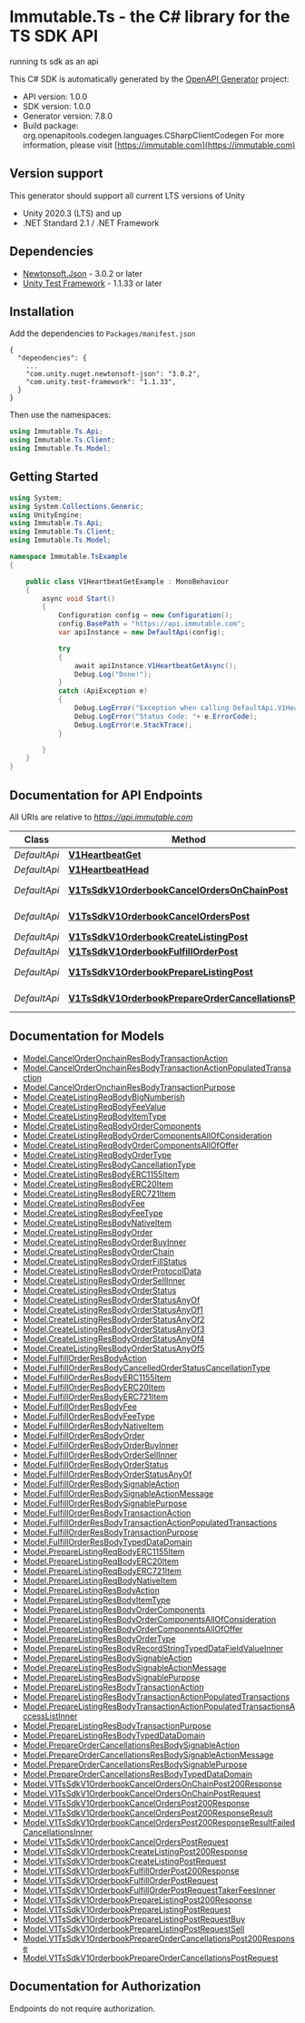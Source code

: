# Immutable.Ts - the C# library for the TS SDK API

running ts sdk as an api

This C# SDK is automatically generated by the [OpenAPI Generator](https://openapi-generator.tech) project:

- API version: 1.0.0
- SDK version: 1.0.0
- Generator version: 7.8.0
- Build package: org.openapitools.codegen.languages.CSharpClientCodegen
    For more information, please visit [https://immutable.com](https://immutable.com)

<a id="version-support"></a>
## Version support
This generator should support all current LTS versions of Unity
- Unity 2020.3 (LTS) and up
- .NET Standard 2.1 / .NET Framework

<a id="dependencies"></a>
## Dependencies

- [Newtonsoft.Json](https://docs.unity3d.com/Packages/com.unity.nuget.newtonsoft-json@3.0/manual/index.html) - 3.0.2 or later
- [Unity Test Framework](https://docs.unity3d.com/Packages/com.unity.test-framework@1.1/manual/index.html) - 1.1.33 or later

<a id="installation"></a>
## Installation
Add the dependencies to `Packages/manifest.json`
```
{
  "dependencies": {
    ...
    "com.unity.nuget.newtonsoft-json": "3.0.2",
    "com.unity.test-framework": "1.1.33",
  }
}
```

Then use the namespaces:
```csharp
using Immutable.Ts.Api;
using Immutable.Ts.Client;
using Immutable.Ts.Model;
```

<a id="getting-started"></a>
## Getting Started

```csharp
using System;
using System.Collections.Generic;
using UnityEngine;
using Immutable.Ts.Api;
using Immutable.Ts.Client;
using Immutable.Ts.Model;

namespace Immutable.TsExample
{

    public class V1HeartbeatGetExample : MonoBehaviour
    {
        async void Start()
        {
            Configuration config = new Configuration();
            config.BasePath = "https://api.immutable.com";
            var apiInstance = new DefaultApi(config);

            try
            {
                await apiInstance.V1HeartbeatGetAsync();
                Debug.Log("Done!");
            }
            catch (ApiException e)
            {
                Debug.LogError("Exception when calling DefaultApi.V1HeartbeatGet: " + e.Message );
                Debug.LogError("Status Code: "+ e.ErrorCode);
                Debug.LogError(e.StackTrace);
            }

        }
    }
}
```

<a id="documentation-for-api-endpoints"></a>
## Documentation for API Endpoints

All URIs are relative to *https://api.immutable.com*

Class | Method | HTTP request | Description
------------ | ------------- | ------------- | -------------
*DefaultApi* | [**V1HeartbeatGet**](DefaultApi.md#v1heartbeatget) | **GET** /v1/heartbeat | 
*DefaultApi* | [**V1HeartbeatHead**](DefaultApi.md#v1heartbeathead) | **HEAD** /v1/heartbeat | 
*DefaultApi* | [**V1TsSdkV1OrderbookCancelOrdersOnChainPost**](DefaultApi.md#v1tssdkv1orderbookcancelordersonchainpost) | **POST** /v1/ts-sdk/v1/orderbook/cancelOrdersOnChain | 
*DefaultApi* | [**V1TsSdkV1OrderbookCancelOrdersPost**](DefaultApi.md#v1tssdkv1orderbookcancelorderspost) | **POST** /v1/ts-sdk/v1/orderbook/cancelOrders | 
*DefaultApi* | [**V1TsSdkV1OrderbookCreateListingPost**](DefaultApi.md#v1tssdkv1orderbookcreatelistingpost) | **POST** /v1/ts-sdk/v1/orderbook/createListing | 
*DefaultApi* | [**V1TsSdkV1OrderbookFulfillOrderPost**](DefaultApi.md#v1tssdkv1orderbookfulfillorderpost) | **POST** /v1/ts-sdk/v1/orderbook/fulfillOrder | 
*DefaultApi* | [**V1TsSdkV1OrderbookPrepareListingPost**](DefaultApi.md#v1tssdkv1orderbookpreparelistingpost) | **POST** /v1/ts-sdk/v1/orderbook/prepareListing | 
*DefaultApi* | [**V1TsSdkV1OrderbookPrepareOrderCancellationsPost**](DefaultApi.md#v1tssdkv1orderbookprepareordercancellationspost) | **POST** /v1/ts-sdk/v1/orderbook/prepareOrderCancellations | 


<a id="documentation-for-models"></a>
## Documentation for Models

 - [Model.CancelOrderOnchainResBodyTransactionAction](CancelOrderOnchainResBodyTransactionAction.md)
 - [Model.CancelOrderOnchainResBodyTransactionActionPopulatedTransaction](CancelOrderOnchainResBodyTransactionActionPopulatedTransaction.md)
 - [Model.CancelOrderOnchainResBodyTransactionPurpose](CancelOrderOnchainResBodyTransactionPurpose.md)
 - [Model.CreateListingReqBodyBigNumberish](CreateListingReqBodyBigNumberish.md)
 - [Model.CreateListingReqBodyFeeValue](CreateListingReqBodyFeeValue.md)
 - [Model.CreateListingReqBodyItemType](CreateListingReqBodyItemType.md)
 - [Model.CreateListingReqBodyOrderComponents](CreateListingReqBodyOrderComponents.md)
 - [Model.CreateListingReqBodyOrderComponentsAllOfConsideration](CreateListingReqBodyOrderComponentsAllOfConsideration.md)
 - [Model.CreateListingReqBodyOrderComponentsAllOfOffer](CreateListingReqBodyOrderComponentsAllOfOffer.md)
 - [Model.CreateListingReqBodyOrderType](CreateListingReqBodyOrderType.md)
 - [Model.CreateListingResBodyCancellationType](CreateListingResBodyCancellationType.md)
 - [Model.CreateListingResBodyERC1155Item](CreateListingResBodyERC1155Item.md)
 - [Model.CreateListingResBodyERC20Item](CreateListingResBodyERC20Item.md)
 - [Model.CreateListingResBodyERC721Item](CreateListingResBodyERC721Item.md)
 - [Model.CreateListingResBodyFee](CreateListingResBodyFee.md)
 - [Model.CreateListingResBodyFeeType](CreateListingResBodyFeeType.md)
 - [Model.CreateListingResBodyNativeItem](CreateListingResBodyNativeItem.md)
 - [Model.CreateListingResBodyOrder](CreateListingResBodyOrder.md)
 - [Model.CreateListingResBodyOrderBuyInner](CreateListingResBodyOrderBuyInner.md)
 - [Model.CreateListingResBodyOrderChain](CreateListingResBodyOrderChain.md)
 - [Model.CreateListingResBodyOrderFillStatus](CreateListingResBodyOrderFillStatus.md)
 - [Model.CreateListingResBodyOrderProtocolData](CreateListingResBodyOrderProtocolData.md)
 - [Model.CreateListingResBodyOrderSellInner](CreateListingResBodyOrderSellInner.md)
 - [Model.CreateListingResBodyOrderStatus](CreateListingResBodyOrderStatus.md)
 - [Model.CreateListingResBodyOrderStatusAnyOf](CreateListingResBodyOrderStatusAnyOf.md)
 - [Model.CreateListingResBodyOrderStatusAnyOf1](CreateListingResBodyOrderStatusAnyOf1.md)
 - [Model.CreateListingResBodyOrderStatusAnyOf2](CreateListingResBodyOrderStatusAnyOf2.md)
 - [Model.CreateListingResBodyOrderStatusAnyOf3](CreateListingResBodyOrderStatusAnyOf3.md)
 - [Model.CreateListingResBodyOrderStatusAnyOf4](CreateListingResBodyOrderStatusAnyOf4.md)
 - [Model.CreateListingResBodyOrderStatusAnyOf5](CreateListingResBodyOrderStatusAnyOf5.md)
 - [Model.FulfillOrderResBodyAction](FulfillOrderResBodyAction.md)
 - [Model.FulfillOrderResBodyCancelledOrderStatusCancellationType](FulfillOrderResBodyCancelledOrderStatusCancellationType.md)
 - [Model.FulfillOrderResBodyERC1155Item](FulfillOrderResBodyERC1155Item.md)
 - [Model.FulfillOrderResBodyERC20Item](FulfillOrderResBodyERC20Item.md)
 - [Model.FulfillOrderResBodyERC721Item](FulfillOrderResBodyERC721Item.md)
 - [Model.FulfillOrderResBodyFee](FulfillOrderResBodyFee.md)
 - [Model.FulfillOrderResBodyFeeType](FulfillOrderResBodyFeeType.md)
 - [Model.FulfillOrderResBodyNativeItem](FulfillOrderResBodyNativeItem.md)
 - [Model.FulfillOrderResBodyOrder](FulfillOrderResBodyOrder.md)
 - [Model.FulfillOrderResBodyOrderBuyInner](FulfillOrderResBodyOrderBuyInner.md)
 - [Model.FulfillOrderResBodyOrderSellInner](FulfillOrderResBodyOrderSellInner.md)
 - [Model.FulfillOrderResBodyOrderStatus](FulfillOrderResBodyOrderStatus.md)
 - [Model.FulfillOrderResBodyOrderStatusAnyOf](FulfillOrderResBodyOrderStatusAnyOf.md)
 - [Model.FulfillOrderResBodySignableAction](FulfillOrderResBodySignableAction.md)
 - [Model.FulfillOrderResBodySignableActionMessage](FulfillOrderResBodySignableActionMessage.md)
 - [Model.FulfillOrderResBodySignablePurpose](FulfillOrderResBodySignablePurpose.md)
 - [Model.FulfillOrderResBodyTransactionAction](FulfillOrderResBodyTransactionAction.md)
 - [Model.FulfillOrderResBodyTransactionActionPopulatedTransactions](FulfillOrderResBodyTransactionActionPopulatedTransactions.md)
 - [Model.FulfillOrderResBodyTransactionPurpose](FulfillOrderResBodyTransactionPurpose.md)
 - [Model.FulfillOrderResBodyTypedDataDomain](FulfillOrderResBodyTypedDataDomain.md)
 - [Model.PrepareListingReqBodyERC1155Item](PrepareListingReqBodyERC1155Item.md)
 - [Model.PrepareListingReqBodyERC20Item](PrepareListingReqBodyERC20Item.md)
 - [Model.PrepareListingReqBodyERC721Item](PrepareListingReqBodyERC721Item.md)
 - [Model.PrepareListingReqBodyNativeItem](PrepareListingReqBodyNativeItem.md)
 - [Model.PrepareListingResBodyAction](PrepareListingResBodyAction.md)
 - [Model.PrepareListingResBodyItemType](PrepareListingResBodyItemType.md)
 - [Model.PrepareListingResBodyOrderComponents](PrepareListingResBodyOrderComponents.md)
 - [Model.PrepareListingResBodyOrderComponentsAllOfConsideration](PrepareListingResBodyOrderComponentsAllOfConsideration.md)
 - [Model.PrepareListingResBodyOrderComponentsAllOfOffer](PrepareListingResBodyOrderComponentsAllOfOffer.md)
 - [Model.PrepareListingResBodyOrderType](PrepareListingResBodyOrderType.md)
 - [Model.PrepareListingResBodyRecordStringTypedDataFieldValueInner](PrepareListingResBodyRecordStringTypedDataFieldValueInner.md)
 - [Model.PrepareListingResBodySignableAction](PrepareListingResBodySignableAction.md)
 - [Model.PrepareListingResBodySignableActionMessage](PrepareListingResBodySignableActionMessage.md)
 - [Model.PrepareListingResBodySignablePurpose](PrepareListingResBodySignablePurpose.md)
 - [Model.PrepareListingResBodyTransactionAction](PrepareListingResBodyTransactionAction.md)
 - [Model.PrepareListingResBodyTransactionActionPopulatedTransactions](PrepareListingResBodyTransactionActionPopulatedTransactions.md)
 - [Model.PrepareListingResBodyTransactionActionPopulatedTransactionsAccessListInner](PrepareListingResBodyTransactionActionPopulatedTransactionsAccessListInner.md)
 - [Model.PrepareListingResBodyTransactionPurpose](PrepareListingResBodyTransactionPurpose.md)
 - [Model.PrepareListingResBodyTypedDataDomain](PrepareListingResBodyTypedDataDomain.md)
 - [Model.PrepareOrderCancellationsResBodySignableAction](PrepareOrderCancellationsResBodySignableAction.md)
 - [Model.PrepareOrderCancellationsResBodySignableActionMessage](PrepareOrderCancellationsResBodySignableActionMessage.md)
 - [Model.PrepareOrderCancellationsResBodySignablePurpose](PrepareOrderCancellationsResBodySignablePurpose.md)
 - [Model.PrepareOrderCancellationsResBodyTypedDataDomain](PrepareOrderCancellationsResBodyTypedDataDomain.md)
 - [Model.V1TsSdkV1OrderbookCancelOrdersOnChainPost200Response](V1TsSdkV1OrderbookCancelOrdersOnChainPost200Response.md)
 - [Model.V1TsSdkV1OrderbookCancelOrdersOnChainPostRequest](V1TsSdkV1OrderbookCancelOrdersOnChainPostRequest.md)
 - [Model.V1TsSdkV1OrderbookCancelOrdersPost200Response](V1TsSdkV1OrderbookCancelOrdersPost200Response.md)
 - [Model.V1TsSdkV1OrderbookCancelOrdersPost200ResponseResult](V1TsSdkV1OrderbookCancelOrdersPost200ResponseResult.md)
 - [Model.V1TsSdkV1OrderbookCancelOrdersPost200ResponseResultFailedCancellationsInner](V1TsSdkV1OrderbookCancelOrdersPost200ResponseResultFailedCancellationsInner.md)
 - [Model.V1TsSdkV1OrderbookCancelOrdersPostRequest](V1TsSdkV1OrderbookCancelOrdersPostRequest.md)
 - [Model.V1TsSdkV1OrderbookCreateListingPost200Response](V1TsSdkV1OrderbookCreateListingPost200Response.md)
 - [Model.V1TsSdkV1OrderbookCreateListingPostRequest](V1TsSdkV1OrderbookCreateListingPostRequest.md)
 - [Model.V1TsSdkV1OrderbookFulfillOrderPost200Response](V1TsSdkV1OrderbookFulfillOrderPost200Response.md)
 - [Model.V1TsSdkV1OrderbookFulfillOrderPostRequest](V1TsSdkV1OrderbookFulfillOrderPostRequest.md)
 - [Model.V1TsSdkV1OrderbookFulfillOrderPostRequestTakerFeesInner](V1TsSdkV1OrderbookFulfillOrderPostRequestTakerFeesInner.md)
 - [Model.V1TsSdkV1OrderbookPrepareListingPost200Response](V1TsSdkV1OrderbookPrepareListingPost200Response.md)
 - [Model.V1TsSdkV1OrderbookPrepareListingPostRequest](V1TsSdkV1OrderbookPrepareListingPostRequest.md)
 - [Model.V1TsSdkV1OrderbookPrepareListingPostRequestBuy](V1TsSdkV1OrderbookPrepareListingPostRequestBuy.md)
 - [Model.V1TsSdkV1OrderbookPrepareListingPostRequestSell](V1TsSdkV1OrderbookPrepareListingPostRequestSell.md)
 - [Model.V1TsSdkV1OrderbookPrepareOrderCancellationsPost200Response](V1TsSdkV1OrderbookPrepareOrderCancellationsPost200Response.md)
 - [Model.V1TsSdkV1OrderbookPrepareOrderCancellationsPostRequest](V1TsSdkV1OrderbookPrepareOrderCancellationsPostRequest.md)


<a id="documentation-for-authorization"></a>
## Documentation for Authorization

Endpoints do not require authorization.

